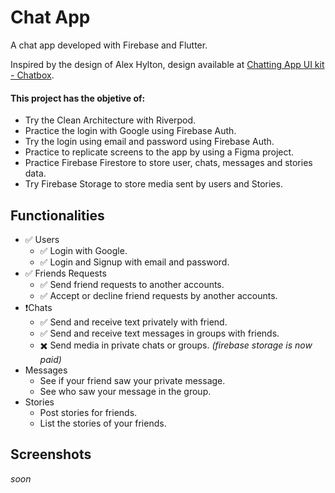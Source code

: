 # Chat App

A chat app developed with Firebase and Flutter.

Inspired by the design of Alex Hylton, design available at [Chatting App UI kit - Chatbox](https://www.figma.com/community/file/1152599900945065665).

#### This project has the objetive of:
- Try the Clean Architecture with Riverpod.
- Practice the login with Google using Firebase Auth.
- Try the login using email and password using Firebase Auth.
- Practice to replicate screens to the app by using a Figma project.
- Practice Firebase Firestore to store user, chats, messages and stories data.
- Try Firebase Storage to store media sent by users and Stories.

## Functionalities
- ✅ Users
    - ✅ Login with Google. 
    - ✅ Login and Signup with email and password. 
- ✅ Friends Requests
    - ✅ Send friend requests to another accounts.
    - ✅ Accept or decline friend requests by another accounts.
- ❗Chats
    - ✅ Send and receive text privately with friend.
    - ✅ Send and receive text messages in groups with friends.
    - ✖️ Send media in private chats or groups. *(firebase storage is now paid)*
- Messages
    - See if your friend saw your private message.
    - See who saw your message in the group.
- Stories
    - Post stories for friends.
    - List the stories of your friends.

## Screenshots
*soon*
